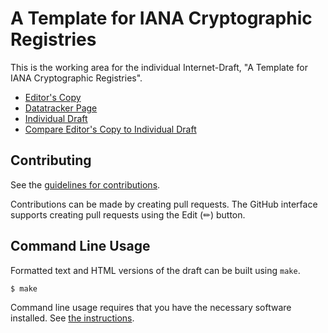 # A Template for IANA Cryptographic Registries

This is the working area for the individual Internet-Draft, "A Template for IANA Cryptographic Registries".

* [Editor's Copy](https://richsalz.github.io/draft-rsalz-crypto-registries/#go.draft-rsalz-crypto-registries.html)
* [Datatracker Page](https://datatracker.ietf.org/doc/draft-rsalz-crypto-registries)
* [Individual Draft](https://datatracker.ietf.org/doc/html/draft-rsalz-crypto-registries)
* [Compare Editor's Copy to Individual Draft](https://richsalz.github.io/draft-rsalz-crypto-registries/#go.draft-rsalz-crypto-registries.diff)


## Contributing

See the
[guidelines for contributions](https://github.com/richsalz/draft-rsalz-crypto-registries/blob/main/CONTRIBUTING.md).

Contributions can be made by creating pull requests.
The GitHub interface supports creating pull requests using the Edit (✏) button.


## Command Line Usage

Formatted text and HTML versions of the draft can be built using `make`.

```sh
$ make
```

Command line usage requires that you have the necessary software installed.  See
[the instructions](https://github.com/martinthomson/i-d-template/blob/main/doc/SETUP.md).

